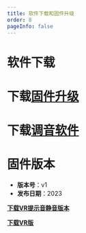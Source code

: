 ```yaml
---
title: 软件下载和固件升级
order: 8
pageInfo: false
---
```

# 软件下载
# 下载[固件升级](https://likeyou156156.online:9000/lky/tools/MV_Assisant_Tools_2021_V3.0.9T(2023.05.29).exe)
# 下载[调音软件](https://likeyou156156.online:9000/lky/tools/ACPWorkbench_24bit.exe)

# 固件版本

- **版本号**：v1
- **发布日期**：2023

**[下载VR提示音静音版本](https://likeyou156156.online:9000/lky/old_bin/QY_Eiffel_One_VRmute.MVAX)**


**[下载VR版](https://likeyou156156.online:9000/lky/old_bin/QY_Eiffel_One_VR.MVAX)**


